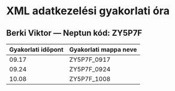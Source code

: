 # XML adatkezelési gyakorlati óra

## Berki Viktor &mdash; Neptun kód: ZY5P7F

| Gyakorlati időpont | Gyakorlati mappa neve |
|--------------------|------------------------|
| 09.17              | ZY5P7F_0917           |
| 09.24              | ZY5P7F_0924           |
| 10.08              | ZY5P7F_1008           |
